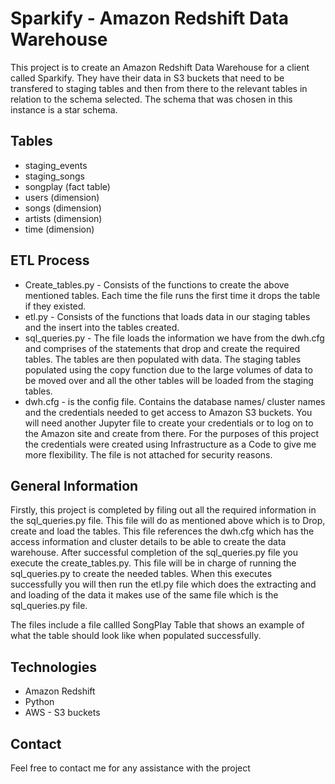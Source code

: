 # Sparkify - Amazon Redshift Data Warehouse

This project is to create an Amazon Redshift Data Warehouse for a client called Sparkify. They have their data in S3 buckets that need to be transfered to staging tables and then from there to the relevant tables in relation to the schema selected. The schema that was chosen in this instance is a star schema.

## Tables
* staging_events
* staging_songs
* songplay (fact table)
* users (dimension)
* songs (dimension)
* artists (dimension)
* time (dimension)

## ETL Process
* Create_tables.py - Consists of the functions to create the above mentioned tables. Each time the file runs the first time it drops the table if they existed.
* etl.py - Consists of the functions that loads data in our staging tables and the insert into the tables created.
* sql_queries.py - The file loads the information we have from the dwh.cfg and comprises of the statements that drop and create the required tables. The tables are then populated with data. The staging tables populated using the copy function due to the large volumes of data to be moved over and all the other tables will be loaded from the staging tables.
* dwh.cfg - is the config file. Contains the database names/ cluster names and the credentials needed to get access to Amazon S3 buckets. You will need another Jupyter file to create your credentials or to log on to the Amazon site and create from there. For the purposes of this project the credentials were created using Infrastructure as a Code to give me more flexibility. The file is not attached for security reasons.

## General Information
Firstly, this project is completed by filing out all the required information in the sql_queries.py file. This file will do as mentioned above which is to Drop, create and load the tables. This file references the dwh.cfg which has the access information and cluster details to be able to create the data warehouse. After successful completion of the sql_queries.py file you execute the create_tables.py. This file will be in charge of running the sql_queries.py to create the needed tables. When this executes successfully you will then run the etl.py file which does the extracting and and loading of the data it makes use of the same file which is the sql_queries.py file.

The files include a file callled SongPlay Table that shows an example of what the table should look like when populated successfully.

## Technologies
* Amazon Redshift
* Python
* AWS - S3 buckets

## Contact
Feel free to contact me for any assistance with the project

